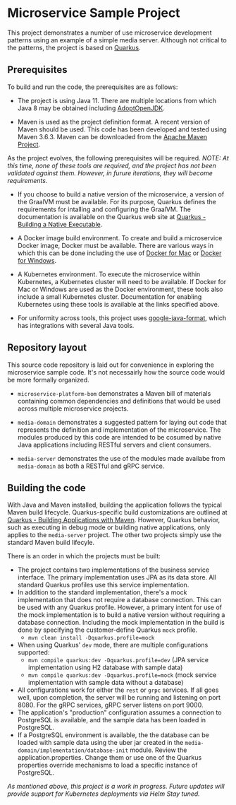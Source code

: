 # Microservice Sample Project

This project demonstrates a number of use microservice development patterns using an example of a simple media server. Although not critical to the patterns, the project is based on [Quarkus](https://quarkus.io/).

## Prerequisites

To build and run the code, the prerequisites are as follows:

* The project is using Java 11. There are multiple locations from which Java 8 may be obtained including [AdoptOpenJDK](https://adoptopenjdk.net/).

* Maven is used as the project definition format. A recent version of Maven should be used. This code has been developed and tested using Maven 3.6.3. Maven can be downloaded from the [Apache Maven Project](https://maven.apache.org/download.cgi).

As the project evolves, the following prerequisites will be required. *NOTE: At this time, none of these tools are required, and the project has not been validated against them. However, in furure iterations, they will become requirements.*

* If you choose to build a native version of the microservice, a version of the GraalVM must be available. For its purpose, Quarkus defines the requirements for intalling and configuring the GraalVM. The documentation is available on the Quarkus web site at [Quarkus - Building a Native Executable](https://quarkus.io/guides/building-native-image).

* A Docker image build environment. To create and build a microservice Docker image, Docker must be available. There are various ways in which this can be done including the use of [Docker for Mac](https://docs.docker.com/docker-for-mac/) or [Docker for Windows](https://docs.docker.com/docker-for-windows/).

* A Kubernetes environment. To execute the microservice within Kubernetes, a Kubernetes cluster will need to be available. If Docker for Mac or Windows are used as the Docker environment, these tools also include a small Kubernetes cluster. Documentation for enabling Kubernetes using these tools is available at the links specified above.

* For uniformity across tools, this project uses [google-java-format](https://github.com/google/google-java-format), which has integrations with several Java tools. 

## Repository layout

This source code repository is laid out for convenience in exploring the microservice sample code. It's not necessairly how the source code would be more formally organized.

* `microservice-platform-bom` demonstrates a Maven bill of materials containing common dependencies and definitions that would be used across multiple microservice projects.

* `media-domain` demonstrates a suggested pattern for laying out code that represents the definition and implementation of the microservice. The modules produced by this code are intended to be cosumed by native Java applications including RESTful servers and client consumers.

* `media-server` demonstrates the use of the modules made availabe from `media-domain` as both a RESTful and gRPC service.

## Building the code

With Java and Maven installed, building the application follows the typical Maven build lifecycle. Quarkus-specific build customizations are outlined at [Quarkus - Building Applications with Maven](https://quarkus.io/guides/maven-tooling). However, Quarkus behavior, such as executing in debug mode or building native applications, only applies to the `media-server` project. The other two projects simply use the standard Maven build lifecyle.

There is an order in which the projects must be built:

* The project contains two implementations of the business service interface. The primary implementation uses JPA as its data store. All standard Quarkus profiles use this service implementation.
* In addition to the standard implementation, there's a mock implementation that does not require a database connection. This can be used with any Quarkus profile. However, a primary intent for use of the mock implementation is to build a native version without requiring a database connection. Including the mock implementation in the build is done by specifying the customer-define Quarkus `mock` profile.
  * `mvn clean install -Dquarkus.profile=mock`
* When using Quarkus' `dev` mode, there are multiple configurations supported:
  * `mvn compile quarkus:dev -Dquarkus.profile=dev` (JPA service implementation using H2 database with sample data)
  * `mvn compile quarkus:dev -Dquarkus.profile=mock` (mock service implementation with sample data without a database)
* All configurations work for either the `rest` or `grpc` services. If all goes well, upon completion, the server will be running and listening on port 8080. For the gRPC services, gRPC server listens on port 9000.
* The application's "production" configuration assumes a connection to PostgreSQL is available, and the sample data has been loaded in PostgreSQL.
* If a PostgreSQL environment is available, the the database can be loaded with sample data using the uber jar created in the `media-domain/implementation/database-init` module. Review the application.properties. Change them or use one of the Quarkus properties override mechanisms to load a specific instance of PostgreSQL.

_As mentioned above, this project is a work in progress. Future updates will provide support for Kubernetes deployments via Helm Stay tuned._